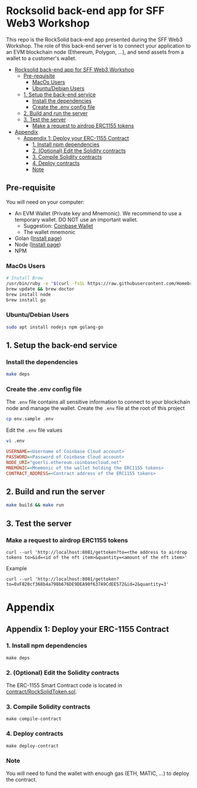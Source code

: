 # Rocksolid back-end app for SFF Web3 Workshop 
This repo is the RockSolid back-end app presented during the SFF Web3 Workshop.
The role of this back-end server is to connect your application to an EVM blockchain node (Ethereum, Polygon, ...), and send assets from a wallet to a customer's wallet.

- [Rocksolid back-end app for SFF Web3 Workshop](#rocksolid-back-end-app-for-sff-web3-workshop)
  - [Pre-requisite](#pre-requisite)
    - [MacOs Users](#macos-users)
    - [Ubuntu/Debian Users](#ubuntudebian-users)
  - [1. Setup the back-end service](#1-setup-the-back-end-service)
    - [Install the dependencies](#install-the-dependencies)
    - [Create the .env config file](#create-the-env-config-file)
  - [2. Build and run the server](#2-build-and-run-the-server)
  - [3. Test the server](#3-test-the-server)
    - [Make a request to airdrop ERC1155 tokens](#make-a-request-to-airdrop-erc1155-tokens)
- [Appendix](#appendix)
  - [Appendix 1: Deploy your ERC-1155 Contract](#appendix-1-deploy-your-erc-1155-contract)
    - [1. Install npm dependencies](#1-install-npm-dependencies)
    - [2. (Optional) Edit the Solidity contracts](#2-optional-edit-the-solidity-contracts)
    - [3. Compile Solidity contracts](#3-compile-solidity-contracts)
    - [4. Deploy contracts](#4-deploy-contracts)
    - [Note](#note)

## Pre-requisite
You will need on your computer: 
* An EVM Wallet (Private key and Mnemonic). We recommend to use a temporary wallet. DO NOT use an important wallet.
  * Suggestion: [Coinbase Wallet](https://www.coinbase.com/wallet)
  * The wallet mnemonic
* Golan ([Install page](https://go.dev/doc/install))
* Node ([Install page](https://nodejs.org/en/download/))
* NPM

### MacOs Users
```bash
# Install Brew
/usr/bin/ruby -e "$(curl -fsSL https://raw.githubusercontent.com/Homebrew/install/master/install)"
brew update && brew doctor
brew install node
brew install go
```

### Ubuntu/Debian Users
```bash
sudo apt install nodejs npm golang-go
```

## 1. Setup the back-end service

### Install the dependencies
```bash
make deps
```

### Create the .env config file
The `.env` file contains all sensitive information to connect to your blockchain node and manage the wallet.
Create the `.env` file at the root of this project
```bash
cp env.sample .env
```

Edit the `.env` file values
```bash
vi .env
```

```ini
USERNAME=<Username of Coinbase Cloud account>
PASSWORD=<Password of Coinbase Cloud account>
NODE_URI="goerli.ethereum.coinbasecloud.net"
MNEMONIC=<Mnemonic of the wallet holding the ERC1155 tokens>
CONTRACT_ADDRESS=<Contract address of the ERC1155 tokens>

```

## 2. Build and run the server

```bash
make build && make run
```

## 3. Test the server
### Make a request to airdrop ERC1155 tokens
```
curl --url 'http://localhost:8081/gettoken?to=<the address to airdrop tokens to>&id=<id of the nft item>&quantity=<amount of the nft item>'
```
Example
```
curl --url 'http://localhost:8081/gettoken?to=0xF820cf368b4a798b676DE9DEA90f637A9CdEE572&id=2&quantity=3'
```

# Appendix
## Appendix 1: Deploy your ERC-1155 Contract

### 1. Install npm dependencies
```
make deps
```

### 2. (Optional) Edit the Solidity contracts
The ERC-1155 Smart Contract code is located in [contract/RockSolidToken.sol](contract/RockSolidToken.sol).

### 3. Compile Solidity contracts
```
make compile-contract
```

### 4. Deploy contracts
```
make deploy-contract
```

### Note 
You will need to fund the wallet with enough gas (ETH, MATIC, ...) to deploy the contract.

